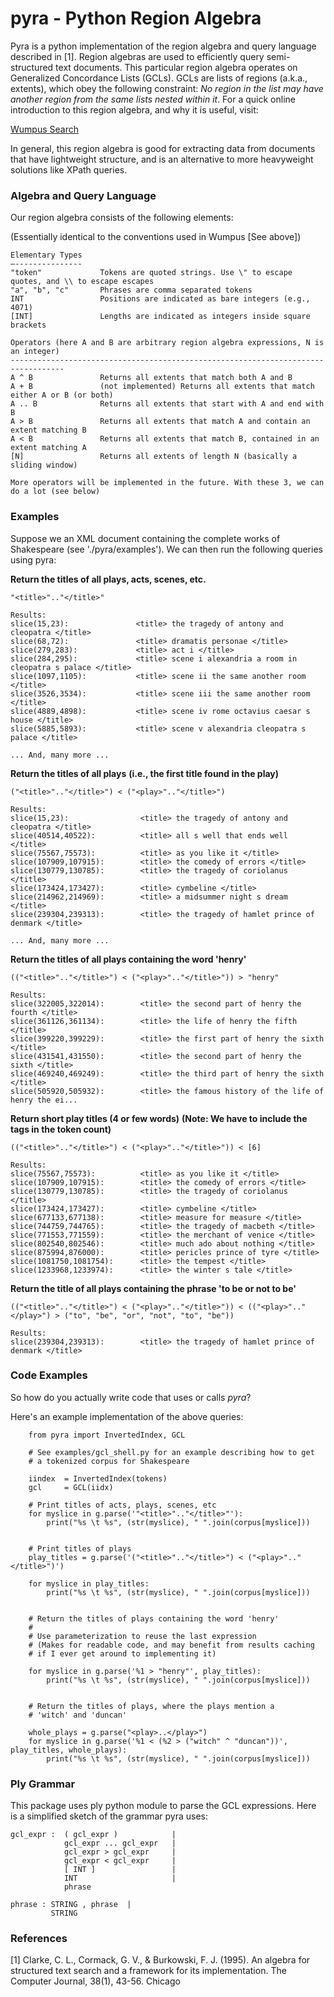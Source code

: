 pyra - Python Region Algebra
============================


Pyra is a python implementation of the region algebra and query language described in [1]. 
Region algebras are used to efficiently query semi-structured text documents. This particular
region algebra operates on Generalized Concordance Lists (GCLs). GCLs are lists of regions
(a.k.a., extents), which obey the following constraint: *No region in the list may have another
region from the same lists nested within it*. For a quick online introduction to this region
algebra, and why it is useful, visit:

[Wumpus Search](http://www.wumpus-search.org/docs/gcl.html) 

In general, this region algebra is good for extracting data from documents that have lightweight
structure, and is an alternative to more heavyweight solutions like XPath queries.


### Algebra and Query Language

Our region algebra consists of the following elements:

(Essentially identical to the conventions used in Wumpus [See above])

    Elementary Types
    —---------------
    "token"             Tokens are quoted strings. Use \" to escape quotes, and \\ to escape escapes
    "a", "b", "c"       Phrases are comma separated tokens
    INT                 Positions are indicated as bare integers (e.g., 4071)
    [INT]               Lengths are indicated as integers inside square brackets     

    Operators (here A and B are arbitrary region algebra expressions, N is an integer)
    ----------------------------------------------------------------------------------
    A ^ B               Returns all extents that match both A and B
    A + B               (not implemented) Returns all extents that match either A or B (or both)
    A .. B              Returns all extents that start with A and end with B
    A > B               Returns all extents that match A and contain an extent matching B 
    A < B               Returns all extents that match B, contained in an extent matching A
    [N]                 Returns all extents of length N (basically a sliding window)

    More operators will be implemented in the future. With these 3, we can do a lot (see below)


### Examples

Suppose we an XML document containing the complete works of Shakespeare (see './pyra/examples').
We can then run the following queries using pyra:

**Return the titles of all plays, acts, scenes, etc.**

    "<title>".."</title>"         

    Results:
    slice(15,23):               <title> the tragedy of antony and cleopatra </title>
    slice(68,72):               <title> dramatis personae </title>
    slice(279,283):             <title> act i </title>
    slice(284,295):             <title> scene i alexandria a room in cleopatra s palace </title>
    slice(1097,1105):           <title> scene ii the same another room </title>
    slice(3526,3534):           <title> scene iii the same another room </title>
    slice(4889,4898):           <title> scene iv rome octavius caesar s house </title>
    slice(5885,5893):           <title> scene v alexandria cleopatra s palace </title>

    ... And, many more ...

 
**Return the titles of all plays**
**(i.e., the first title found in the play)**

    ("<title>".."</title>") < ("<play>".."</title>")         

    Results:
    slice(15,23):                <title> the tragedy of antony and cleopatra </title>
    slice(40514,40522):          <title> all s well that ends well </title>
    slice(75567,75573):          <title> as you like it </title>
    slice(107909,107915):        <title> the comedy of errors </title>
    slice(130779,130785):        <title> the tragedy of coriolanus </title>
    slice(173424,173427):        <title> cymbeline </title>
    slice(214962,214969):        <title> a midsummer night s dream </title>
    slice(239304,239313):        <title> the tragedy of hamlet prince of denmark </title>

    ... And, many more ...


**Return the titles of all plays containing the word 'henry'**

    (("<title>".."</title>") < ("<play>".."</title>")) > "henry"  

    Results:
    slice(322005,322014):        <title> the second part of henry the fourth </title>
    slice(361126,361134):        <title> the life of henry the fifth </title>
    slice(399220,399229):        <title> the first part of henry the sixth </title>
    slice(431541,431550):        <title> the second part of henry the sixth </title>
    slice(469240,469249):        <title> the third part of henry the sixth </title>
    slice(505920,505932):        <title> the famous history of the life of henry the ei...


**Return short play titles (4 or few words)**
**(Note: We have to include the tags in the token count)**

    (("<title>".."</title>") < ("<play>".."</title>")) < [6] 

    Results:
    slice(75567,75573):          <title> as you like it </title>
    slice(107909,107915):        <title> the comedy of errors </title>
    slice(130779,130785):        <title> the tragedy of coriolanus </title>
    slice(173424,173427):        <title> cymbeline </title>
    slice(677133,677138):        <title> measure for measure </title>
    slice(744759,744765):        <title> the tragedy of macbeth </title>
    slice(771553,771559):        <title> the merchant of venice </title>
    slice(802540,802546):        <title> much ado about nothing </title>
    slice(875994,876000):        <title> pericles prince of tyre </title>
    slice(1081750,1081754):      <title> the tempest </title>
    slice(1233968,1233974):      <title> the winter s tale </title>


**Return the title of all plays containing the phrase 'to be or not to be'**

    (("<title>".."</title>") < ("<play>".."</title>")) < (("<play>".."</play>") > ("to", "be", "or", "not", "to", "be"))

    Results:
    slice(239304,239313):        <title> the tragedy of hamlet prince of denmark </title>

### Code Examples

So how do you actually write code that uses or calls *pyra*?

Here's an example implementation of the above queries:

        from pyra import InvertedIndex, GCL

        # See examples/gcl_shell.py for an example describing how to get
        # a tokenized corpus for Shakespeare

        iindex  = InvertedIndex(tokens)
        gcl     = GCL(iidx)  

        # Print titles of acts, plays, scenes, etc
        for myslice in g.parse('"<title>".."</title>"'):
            print("%s \t %s", (str(myslice), " ".join(corpus[myslice]))


        # Print titles of plays
        play_titles = g.parse('("<title>".."</title>") < ("<play>".."</title>")')

        for myslice in play_titles:
            print("%s \t %s", (str(myslice), " ".join(corpus[myslice]))

        
        # Return the titles of plays containing the word 'henry'
        #
        # Use parameterization to reuse the last expression
        # (Makes for readable code, and may benefit from results caching
        # if I ever get around to implementing it)

        for myslice in g.parse('%1 > "henry"', play_titles):
            print("%s \t %s", (str(myslice), " ".join(corpus[myslice]))
      

        # Return the titles of plays, where the plays mention a
        # 'witch' and 'duncan' 

        whole_plays = g.parse("<play>..</play>")
        for myslice in g.parse('%1 < (%2 > ("witch" ^ "duncan"))', play_titles, whole_plays):
            print("%s \t %s", (str(myslice), " ".join(corpus[myslice]))


### Ply Grammar

This package uses ply python module to parse the GCL expressions.
Here is a simplified sketch of the grammar pyra uses:

    gcl_expr :  ( gcl_expr )            |
                gcl_expr ... gcl_expr   |
                gcl_expr > gcl_expr     |
                gcl_expr < gcl_expr     |
                [ INT ]                 |
                INT                     |
                phrase

    phrase : STRING , phrase  |
             STRING

### References

[1]  Clarke, C. L., Cormack, G. V., & Burkowski, F. J. (1995). An algebra for structured text search
     and a framework for its implementation. The Computer Journal, 38(1), 43-56. Chicago
